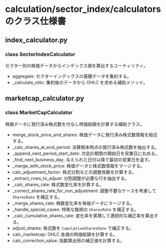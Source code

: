 # calculation/sector_index/calculators のクラス仕様書

## index_calculator.py

### class SectorIndexCalculator
セクター別の株価データからインデックス値を算出するユーティリティ。
- aggregate: セクターインデックスの基礎データを集約する。
- _calculate_ohlc: 集約後のデータから OHLC を求める補助メソッド。

## marketcap_calculator.py

### class MarketCapCalculator
株価データに発行済み株式数を付与し時価総額を計算する補助クラス。
- merge_stock_price_and_shares: 株価データに発行済み株式数情報を結合する。
- _calc_shares_at_end_period: 決算期末時点の発行済み株式数を抽出する。
- _append_next_period_start_date: 次会計期間の開始日を営業日に丸める。
- _find_next_business_day: 与えられた日付以降で最初の営業日を返す。
- _merge_with_stock_price: 株価データと株式数情報をマージする。
- calc_adjustment_factor: 株式分割などの調整係数を計算する。
- _extract_rows_to_adjust: 分割調整が必要な行を抽出する。
- _calc_shares_rate: 株式数変化率を計算する。
- _correct_shares_rate_for_non_adjustment: 調整不要なケースを考慮して ``SharesRate`` を補正する。
- _merge_shares_rate: 株数変化率を株価データにマージする。
- _handle_special_cases: 特殊な銘柄の ``SharesRate`` を補正する。
- _calc_cumulative_shares_rate: 変化率を累積して連続的な補正率を算出する。
- adjust_shares: 株式数を ``CumulativeSharesRate`` で補正する。
- calc_marketcap: OHLC 各値の時価総額を計算する。
- calc_correction_value: 指数算出用の補正値を計算する。

